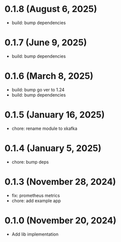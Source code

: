 # 0.1.8 (August 6, 2025)
* build: bump dependencies

# 0.1.7 (June 9, 2025)
* build: bump dependencies

# 0.1.6 (March 8, 2025)

* build: bump go ver to 1.24
* build: bump dependencies

# 0.1.5 (January 16, 2025)

* chore: rename module to xkafka

# 0.1.4 (January 5, 2025)

* chore: bump deps

# 0.1.3 (November 28, 2024)

* fix: prometheus metrics
* chore: add example app

# 0.1.0 (November 20, 2024)

* Add lib implementation